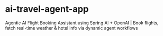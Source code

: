 # ai-travel-agent-app
Agentic AI Flight Booking Assistant using Spring AI + OpenAI | Book flights, fetch real-time weather &amp; hotel info via dynamic agent workflows
